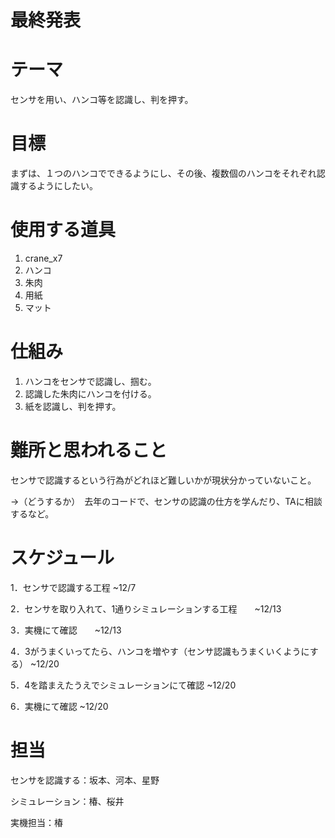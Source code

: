 # 最終発表

# テーマ
センサを用い、ハンコ等を認識し、判を押す。


# 目標
まずは、１つのハンコでできるようにし、その後、複数個のハンコをそれぞれ認識するようにしたい。

# 使用する道具
1. crane_x7
1. ハンコ
1. 朱肉
1. 用紙
1. マット


# 仕組み
1. ハンコをセンサで認識し、掴む。
2. 認識した朱肉にハンコを付ける。
3. 紙を認識し、判を押す。

#  難所と思われること
センサで認識するという行為がどれほど難しいかが現状分かっていないこと。

  →（どうするか）　去年のコードで、センサの認識の仕方を学んだり、TAに相談するなど。


#  スケジュール
1．センサで認識する工程    ~12/7 

2．センサを取り入れて、1通りシミュレーションする工程　　~12/13

3．実機にて確認　　~12/13

4．3がうまくいってたら、ハンコを増やす（センサ認識もうまくいくようにする）  ~12/20

5．4を踏まえたうえでシミュレーションにて確認    ~12/20

6．実機にて確認   ~12/20


# 担当
センサを認識する：坂本、河本、星野

シミュレーション：椿、桜井

実機担当：椿

